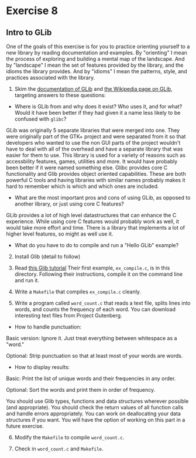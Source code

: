 # Exercise 8

## Intro to GLib

One of the goals of this exercise is for you to practice orienting
yourself to a new library by reading documentation and examples.  By
"orienting" I mean the process of exploring and building a mental map
of the landscape.  And by "landscape" I mean the set of features
provided by the library, and the idioms the library provides.  And by
"idioms" I mean the patterns, style, and practices associated with the
library.

1) Skim the [documentation of
GLib](https://developer.gnome.org/glib/stable/index.html) and [the
Wikipedia page on GLib](https://en.wikipedia.org/wiki/GLib), targeting
answers to these questions:

*  Where is GLib from and why does it exist?  Who uses it, and for
what?  Would it have been better if they had given it a name less
likely to be confused with `glibc`?

GLib was originally 5 separate libraries that were merged into one. They were originally part of the GTK+ project and were separated from it so that developers who wanted to use the non GUI parts of the project wouldn't have to deal with all of the overhead and have a separate library that was easier for them to use. This library is used for a variety of reasons such as accessbility features, games, utilities and more. It would have probably been better if it were named something else. Glibc provides core C functionality and Glib provides object oriented capabilities. These are both powerful C tools and having libraries with similar names probably makes it hard to remember which is which and which ones are included.

*  What are the most important pros and cons of using GLib, as opposed
to another library, or just using core C features?

GLib provides a lot of high level datastructures that can enhance the C experience. While using core C features would probably work as well, it would take more effort and time. There is a library that implements a lot of higher level features, so might as well use it.

*  What do you have to do to compile and run a "Hello GLib" example?



2) Install Glib (detail to follow)

3) Read [this Glib
tutorial](http://www.ibm.com/developerworks/linux/tutorials/l-glib/)
Their first example, `ex_compile.c`, is in this directory.
Following their instructions, compile it on the command line and run it.

4) Write a `Makefile` that compiles `ex_compile.c` cleanly.

5) Write a program called `word_count.c` that reads a text file,
splits lines into words, and counts the frequency of each word.  You
can download interesting text files from Project Gutenberg.

*  How to handle punctuation:  

Basic version: Ignore it.  Just treat everything between whitespace as
a "word."

Optional: Strip punctuation so that at least most of your words are words.

* How to display results:

Basic: Print the list of unique words and their frequencies in any order.

Optional: Sort the words and print them in order of frequency.

You should use Glib types, functions and data structures wherever
possible (and appropriate).  You should check the return values of all
function calls and handle errors appropriately.  You can work on
deallocating your data structures if you want.  You will have the
option of working on this part in a future exercise.

6) Modify the `Makefile` to compile `word_count.c`.

7) Check in `word_count.c` and `Makefile`.
